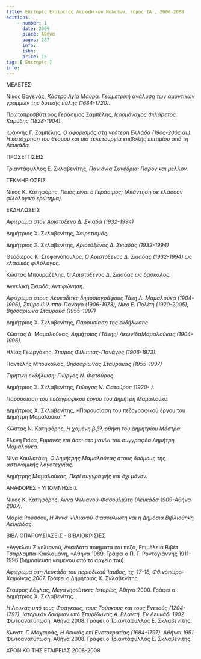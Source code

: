 ```yaml
---
title: Επετηρίς Εταιρείας Λευκαδικών Μελετών, τόμος ΙΑ΄, 2006-2008
editions:
    - number: 1
      date: 2009
      place: Αθήνα
      pages: 287
      info: 
      isbn: 
      price: 15
tag: [ Επετηρίς ]
info: 
---
```


ΜΕΛΕΤΕΣ

Νίκος Βαγενάς, *Κάστρο Αγία Μαύρα. Γεωμετρική ανάλυση των αμυντικών γραμμών της δυτικής πύλης \(1684-1720\).*

Πρωτοπρεσβύτερος Γεράσιμος Ζαμπέλης, *Ιερομόναχος Φιλάρετος Καρύδης \(1828-1904\).*

Ιωάννης Γ. Ζαμπέλης, *Ο αφορισμός στη νεότερη Ελλάδα \(19ος-20ός αι.\). Η κατάχρηση του θεσμού και μια τελετουργία επιβολής επιτιμίου από τη Λευκάδα.*

ΠΡΟΣΕΓΓΙΣΕΙΣ

Τριαντάφυλλος Ε. Σκλαβενίτης, *Πανιόνια Συνέδρια: Παρόν και μέλλον.*

ΤΕΚΜΗΡΙΩΣΕΙΣ

Νίκος Κ. Κατηφόρης, *Ποιος είναι ο Γεράσιμος; \(Απάντηση σε έλασσον φιλολογικό ερώτημα\).*

ΕΚΔΗΛΩΣΕΙΣ

*Αφιέρωμα στον Αριστόξενο Δ. Σκιαδά \(1932-1994\)*

Δημήτριος Χ. Σκλαβενίτης, *Χαιρετισμός.*

Δημήτριος Χ. Σκλαβενίτης, *Αριστόξενος Δ. Σκιαδάς \(1932-1994\)*

Θεόδωρος Κ. Στεφανόπουλος, *Ο Αριστόξενος Δ. Σκιαδάς \(1932-1994\) ως κλασικός φιλόλογος.*

Κώστας Μπουραζέλης, *Ο Αριστόξενος Δ. Σκιαδάς ως δάσκαλος.*

Αγγελική Σκιαδά, *Αντιφώνηση.*

*Αφιέρωμα στους Λευκαδίτες δημοσιογράφους Τάκη Λ. Μαμαλούκα \(1904-1996\), Σπύρο Φίλιππα-Πανάγο \(1906-1973\), Νίκο Ε. Πολίτη \(1920-2005\), Βησσαρίωνα Σταύρακα \(1955-1997\)*

Δημήτριος Χ. Σκλαβενίτης, *Παρουσίαση της εκδήλωσης.*

Κώστας Δ. Μαμαλούκας, *Δημήτριος \(Τάκης\) ΛεωνίδαΜαμαλούκας \(1904-1996\).*

Ηλίας Γεωργάκης, *Σπύρος Φίλιππας-Πανάγος \(1906-1973\).*

Παντελής Μπουκάλας, *Βησσαρίωνας Σταύρακας \(1955-1997\)*

*Τιμητική εκδήλωση: Γιώργος Ν. Φατούρος*

Δημήτριος Χ. Σκλαβενίτης, *Γιώργος Ν. Φατούρος \(1920- \).*

*Παρουσίαση του πεζογραφικού έργου του Δημήτρη Μαμαλούκα*

Δημήτριος Χ. Σκλαβενίτης, *Παρουσίαση του πεζογραφικού έργου του Δημήτρη Μαμαλούκα. *

Κώστας Ν. Κατηφόρης, *Η χαμένη βιβλιοθήκη του Δημητρίου Μόστρα.*

Ελένη Γκίκα, *Εμμονές και άσοι στο μανίκι του συγγραφέα Δημήτρη Μαμαλούκα.*

Νίνα Κουλετάκη, *Ο Δημήτρης Μαμαλούκας στους δρόμους της αστυνομικής λογοτεχνίας.*

Δημήτρης Μαμαλούκας, *Περί συγγραφής και όχι μόνον.*

ΑΝΑΦΟΡΕΣ - ΥΠΟΜΝΗΣΕΙΣ

Νίκος Κ. Κατηφόρης, *Άννα Ψιλιανού-Φασουλιώτη \(Λευκάδα 1909-Αθήνα 2007\).*

Μαρία Ρούσσου, *Η Άννα Ψιλιανού-Φασουλιώτη και η Δημόσια Βιβλιοθήκη Λευκάδας.*

ΒΙΒΛΙΟΠΑΡΟΥΣΙΑΣΕΙΣ - ΒΙΒΛΙΟΚΡΙΣΙΕΣ

*Άγγελου Σικελιανού, Ανέκδοτα ποιήματα και πεζά, Επιμέλεια Βιβέτ Τσαρλαμπά-Κακλαμάνη, *Αθήνα 1989. Γράφει ο Π. Γ. Ροντογιάννης 1911-1996 \(δημοσίευση κειμένου από το αρχείο του\).

*Αφιέρωμα στη Λευκάδα του περιοδικού Ίαμβος, τχ. 17-18, Φθινόπωρο-Χειμώνας 2007.* Γράφει ο Δημήτριος Χ. Σκλαβενίτης.

Σταύρος Δάγλας, *Μεγανησιώτικες Ιστορίες,* Αθήνα 2000. Γράφει ο Δημήτριος Χ. Σκλαβενίτης.

*Η Λευκάς υπό τους Φράγκους, τους Τούρκους και τους Ενετούς \(1204-1797\). Ιστορικόν δοκίμιον υπό Σπυρίδωνος Α. Βλαντή. Εν Λευκάδι 1902.* Φωτοανατύπωση, Αθήνα 2008. Γράφει ο Τριαντάφυλλος Ε. Σκλαβενίτης.

*Κωνστ. Γ. Μαχαιράς, Η Λευκάς επί Ενετοκρατίας \(1684-1797\). Αθήναι 1951.* Φωτοανατύπωση, Αθήνα 2008. Γράφει ο Τριαντάφυλλος Ε. Σκλαβενίτης.

ΧΡΟΝΙΚΟ ΤΗΣ ΕΤΑΙΡΕΙΑΣ 2006-2008
